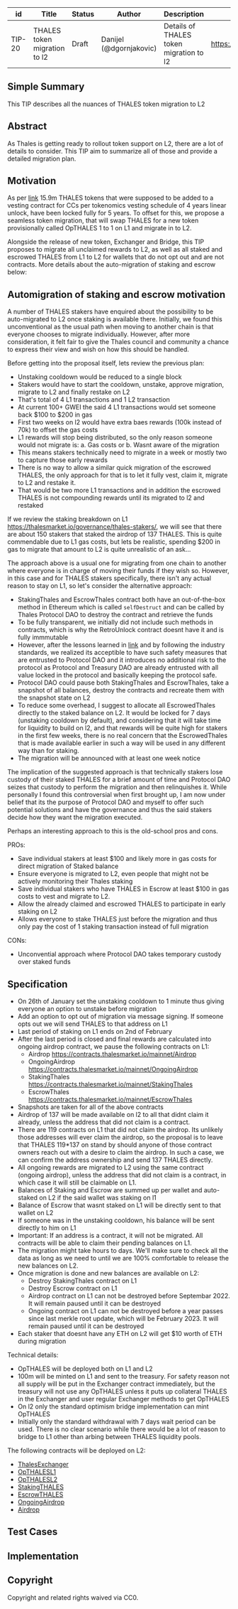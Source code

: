 | id | Title | Status | Author | Description | Discussions to | Created |
| ----------- | ----------- | ----------- | ----------- | ----------- | ----------- | ----------- |
| TIP-20 | THALES token migration to l2| Draft | Danijel (@dgornjakovic) | Details of THALES token migration to l2 | https://discord.gg/8bzFdpGTrp | 2022-01-01
 
## Simple Summary
This TIP describes all the nuances of THALES token migration to L2
## Abstract
As Thales is getting ready to rollout token support on L2, there are a lot of details to consider. This TIP aim to summarize all of those and provide a detailed migration plan.
## Motivation
As per [link](https://thalesmarket.medium.com/a-part-of-thales-core-contributors-tokens-are-locked-and-its-implications-241fcec37888?source=user_profile---------6-------------------------------) 15.9m THALES tokens that were supposed to be added to a vesting contract for CCs per tokenomics vesting schedule of 4 years linear unlock, have been locked fully for 5 years. To offset for this, we propose a seamless token migration, that will swap THALES for a new token provisionally called OpTHALES 1 to 1 on L1 and migrate in to L2.  

Alongside  the release of new token, Exchanger and Bridge, this TIP proposes to migrate all unclaimed rewards to L2, as well as all staked and escrowed THALES from L1 to L2 for wallets that do not opt out and are not contracts.
More details about the auto-migration of staking and escrow below:

## Automigration of staking and escrow motivation
A number of THALES stakers have enquired about the possibility to be auto-migrated to L2 once staking is available there. Initially, we found this unconventional as the usual path when moving to another chain is that everyone chooses to migrate individually.
However, after more consideration, it felt fair to give the Thales council and community a chance to express their view and wish on how this should be handled.  

Before getting into the proposal itself, lets review the previous plan: 
* Unstaking cooldown would be reduced to a single block
* Stakers would have to start the cooldown, unstake, approve migration, migrate to L2 and finally restake on L2
* That's total of 4 L1 transactions and 1 L2 transaction
* At current 100+ GWEI the said 4 L1 transactions would set someone back $100 to $200 in gas
* First two weeks on l2 would have extra baes rewards (100k instead of 70k) to offset the gas costs
* L1 rewards will stop being distributed, so the only reason someone would not migrate is: a. Gas costs or b. Wasnt aware of the migration
* This means stakers technically need to migrate in a week or mostly two to capture those early rewards
* There is no way to allow a similar quick migration of the escrowed THALES, the only approach for that is to let it fully vest, claim it, migrate to L2 and restake it.
* That would be two more L1 transactions and in addition the escrowed THALES is not compounding rewards until its migrated to l2 and restaked

If we review the staking breakdown on L1 https://thalesmarket.io/governance/thales-stakers/, we will see that there are about 150 stakers that staked the airdrop of 137 THALES. This is quite commendable due to L1 gas costs, but lets be realistic, spending $200 in gas to migrate that amount to L2 is quite unrealistic of an ask...

The approach above is a usual one for migrating from one chain to another where everyone is in charge of moving their funds if they wish so. However, in this case and for THALES stakers specifically, there isn't any actual reason to stay on L1, so let's consider the alternative approach:
* StakingThales and EscrowThales contract both have an out-of-the-box method in Ethereum which is called `selfDestruct` and can be called by Thales Protocol DAO to destroy the contract and retrieve the funds
* To be fully transparent, we initially did not include such methods in contracts, which is why the RetroUnlock contract doesnt have it and is fully immmutable
* However, after the lessons learned in [link](https://thalesmarket.medium.com/a-part-of-thales-core-contributors-tokens-are-locked-and-its-implications-241fcec37888?source=user_profile---------6-------------------------------) and by following the industry standards, we realized its acceptible to have such safety measures that are entrusted to Protocol DAO and it introduces no additional risk to the protocol as Protocol and Treasury DAO are already entrusted with all value locked in the protocol and basically keeping the protocol safe.
* Protocol DAO could pause both StakingThales and EscrowThales, take a snapshot of all balances, destroy the contracts and recreate them with the snapshot state on L2
* To reduce some overhead, I suggest to allocate all EscrowedThales directly to the staked balance on L2. It would be locked for 7 days (unstaking cooldown by default), and considering that it will take time for liquidity to build on l2, and that rewards will be quite high for stakers in the first few weeks, there is no real concern that the EscrowedThales that is made available earlier in such a way will be used in any different way than for staking.
* The migration will be announced with at least one week notice

The implication of the suggested approach is that technically stakers lose custody of their staked THALES for a brief amount of time and Protocol DAO seizes that custody to perform the migration and then relinquishes it.  While personally I found this controversial when first brought up, I am now under belief that its the purpose of Protocol DAO and myself to offer such potential solutions and have the governance and thus the said stakers decide how they want the migration executed.

Perhaps an interesting approach to this is the old-school pros and cons.

PROs:
* Save individual stakers at least $100 and likely more in gas costs for direct migration of Staked balance
* Ensure everyone is migrated to L2, even people that might not be actively monitoring their Thales staking
* Save individual stakers who have THALES in Escrow at least $100 in gas costs to vest and migrate to L2.
* Allow the already claimed and escrowed THALES to participate in early staking on L2
* Allows everyone to stake THALES just before the migration and thus only pay the cost of 1 staking transaction instead of full migration

CONs:
* Unconvential approach where Protocol DAO takes temporary custody over staked funds

## Specification

* On 26th of January set the unstaking cooldown to 1 minute thus giving everyone an option to unstake before migration
* Add an option to opt out of migration via message signing. If someone opts out we will send THALES to that address on L1
* Last period of staking on L1 ends on 2nd of February
* After the last period is closed and final rewards are calculated into ongoing airdrop contract, we pause the following contracts on L1:  
    * Airdrop https://contracts.thalesmarket.io/mainnet/Airdrop
    * OngoingAirdrop https://contracts.thalesmarket.io/mainnet/OngoingAirdrop
    * StakingThales https://contracts.thalesmarket.io/mainnet/StakingThales
    * EscrowThales https://contracts.thalesmarket.io/mainnet/EscrowThales
* Snapshots are taken for all of the above contracts
* Airdrop of 137 will be made available on l2 to all that didnt claim it already, unless the address that did not claim is a contract.
* There are 119 contracts on L1 that did not claim the airdrop. Its unlikely those addresses will ever claim the airdrop, so the proposal is to leave that THALES 119*137 on stand by should anyone of those contract owners reach out with a desire to claim the airdrop. In such a case, we can confirm the address ownership and send 137 THALES directly.
* All ongoing rewards are migrated to L2 using the same contract (ongoing airdrop), unless the address that did not claim is a contract, in which case it will still be claimable on L1.
* Balances of Staking and Escrow are summed up per wallet and auto-staked on L2 if the said wallet was staking on l1
* Balance of Escrow that wasnt staked on L1 will be directly sent to that wallet on L2
* If someone was in the unstaking cooldown, his balance will be sent directly to him on L1
* Important: If an address is a contract, it will not be migrated. All contracts will be able to claim their pending balances on L1.
* The migration might take hours to days. We'll make sure to check all the data as long as we need to until we are 100% comfortable to release the new balances on L2.
* Once migration is done and new balances are available on L2:
  * Destroy StakingThales contract on L1
  * Destroy Escrow contract on L1
  * Airdrop contract on L1 can not be destroyed before Septembar 2022. It will remain paused until it can be destroyed
  * Ongoing contract on L1 can not be destroyed before a year passes since last merkle root update, which will be February 2023. It will remain paused until it can be destroyed
* Each staker that doesnt have any ETH on L2 will get $10 worth of ETH during migration

Technical details:
* OpTHALES will be deployed both on L1 and L2
* 100m will be minted on L1 and sent to the treasury. For safety reason not all supply will be put in the Exchanger contract immediately, but the treasury will not use any OpTHALES unless it puts up collateral THALES in the Exchanger and user regular Exchanger methods to get OpTHALES
* On l2 only the standard optimism bridge implementation can mint OpTHALES
* Initially only the standard withdrawal with 7 days wait period can be used. There is no clear scenario while there would be a lot of reason to bridge to L1 other than arbing between THALES liquidity pools.  

The following contracts will be deployed on L2:  
* [ThalesExchanger](https://github.com/thales-markets/contracts/blob/main/contracts/exchange_L1_L2/ThalesExchanger.sol)
* [OpTHALESL1](https://github.com/thales-markets/contracts/blob/main/contracts/Token/OpThales_L1.sol)
* [OpTHALESL2](https://github.com/thales-markets/contracts/blob/main/contracts/Token/OpThales_L2.sol)
* [StakingTHALES](https://github.com/thales-markets/contracts/blob/main/contracts/EscrowAndStaking/StakingThales.sol)
* [EscrowTHALES](https://github.com/thales-markets/contracts/blob/main/contracts/EscrowAndStaking/EscrowThales.sol)
* [OngoingAirdrop](https://github.com/thales-markets/contracts/blob/main/contracts/Airdrop/OngoingAirdrop.sol)
* [Airdrop](https://github.com/thales-markets/contracts/blob/main/contracts/Airdrop/Airdrop.sol)
   

  
## Test Cases
 
## Implementation

## Copyright
 
Copyright and related rights waived via CC0.
